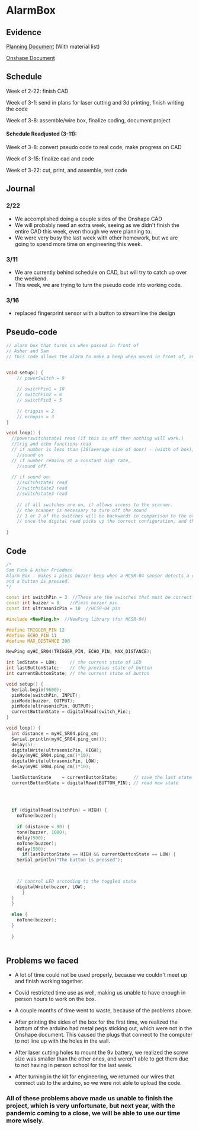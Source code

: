 # AlarmBox

## Evidence
[Planning Document](https://docs.google.com/document/d/11-2wF_9yJS5I0nBnbIoVSM57Gn8QsEdFmUylcHFtpr0/edit)
(With material list)

[Onshape Document](https://cvilleschools.onshape.com/documents/62b61c312d311374f7377d1f/w/2b701c59b07ab7046ca70730/e/031eb83c64f35727659cf31c)

## Schedule

Week of 2-22: finish CAD

Week of 3-1: send in plans for laser cutting and 3d printing, finish writing the code

Week of 3-8: assemble/wire box, finalize coding, document project

#### Schedule Readjusted (3-11):

Week of 3-8: convert pseudo code to real code, make progress on CAD

Week of 3-15: finalize cad and code

Week of 3-22: cut, print, and assemble, test code

## Journal

### 2/22
* We accomplished doing a couple sides of the Onshape CAD
* We will probably need an extra week, seeing as we didn't finish the entire CAD this week, even though we were planning to.
* We were very busy the last week with other homework, but we are going to spend more time on engineering this week.

### 3/11
* We are currently behind schedule on CAD, but will try to catch up over the weekend. 
* This week, we are trying to turn the pseudo code into working code. 

### 3/16
* replaced fingerprint sensor with a button to streamline the design

## Pseudo-code

```C++
// alarm box that turns on when passed in front of
// Asher and Sam
// This code allows the alarm to make a beep when moved in front of, and turned off when 3 switches are correctly oriented, and a fingerprint scanner is held.


void setup() {
    // powerSwitch = 9
    
    // switchPin1 = 10
    // switchPin2 = 8
    // switchPin3 = 5
    
    // trigpin = 2
    // echopin = 3
}

void loop() {
  //powerswitchstate1 read (if this is off then nothing will work.)
  //trig and echo functions read
  // if number is less than [36(average size of door) - (width of box)]
    //sound on
  // if number remains at a constant high rate, 
    //sound off.
  
  // if sound on:
    //switchstate1 read
    //switchstate2 read
    //switchstate3 read
  
    // if all switches are on, it allows access to the scanner.
    // the scanner is necessary to turn off the sound
    // 1 or 2 of the switches will be backwards in comparison to the others, so you have to remember which way to flip all 3.
    // once the digital read picks up the correct configuration, and the fingerprint scanner is held, the sound goes off, and has a 1 minute cooldown before it can turn on again.
    
}


```

## Code

```C++
/*
Sam Funk & Asher Friedman
Alarm Box - makes a piezo buzzer beep when a HCSR-04 sensor detects a change in distance. It can only be turned off if the correct 2 out of 3 switches are turned on
and a button is pressed. 
*/

const int switchPin = 3  //These are the switches that must be correctly flipped to turn off the buzzer.
const int buzzer = 8    //Piezo buzzer pin
const int ultrasonicPin = 10  //HCSR-04 pin

#include <NewPing.h>  //NewPing library (for HCSR-04)

#define TRIGGER_PIN 12
#define ECHO_PIN 11
#define MAX_DISTANCE 200

NewPing myHC_SR04(TRIGGER_PIN, ECHO_PIN, MAX_DISTANCE);

int ledState = LOW;     // the current state of LED
int lastButtonState;    // the previous state of button
int currentButtonState; // the current state of button

void setup() {
  Serial.begin(9600);
  pinMode(switchPin, INPUT);
  pinMode(buzzer, OUTPUT);
  pinMode(ultrasonicPin, OUTPUT);
  currentButtonState = digitalRead(switch_Pin);
}

void loop() {
  int distance = myHC_SR04.ping_cm;
  Serial.println(myHC_SR04.ping_cm());
  delay(5);
  digitalWrite(ultrasonicPin, HIGH);
  delay(myHC_SR04.ping_cm()*10);
  digitalWrite(ultrasonicPin, LOW);
  delay(myHC_SR04.ping_cm()*10);

  lastButtonState    = currentButtonState;      // save the last state
  currentButtonState = digitalRead(BUTTON_PIN); // read new state

  
  
  
  if (digitalRead(switchPin) = HIGH) {
    noTone(buzzer); 
  
    if (distance < 90) {
    tone(buzzer, 1000);
    delay(500);
    noTone(buzzer);
    delay(500);
      if(lastButtonState == HIGH && currentButtonState == LOW) {
    Serial.println("The button is pressed");

    

    // control LED arccoding to the toggled state
    digitalWrite(buzzer, LOW); 
      }
  } 
  }
  
  else {
    noTone(buzzer);
  }
  
  }
  
  ```
## Problems we faced

* A lot of time could not be used properly, because we couldn't meet up and finish working together.
* Covid restricted time use as well, making us unable to have enough in person hours to work on the box.
* A couple months of time went to waste, because of the problems above.

* After printing the sides of the box for the first time, we realized the bottom of the arduino had metal pegs sticking out, which were not in the Onshape document. This caused the plugs that connect to the computer to not line up with the holes in the wall. 
* After laser cutting holes to mount the 9v battery, we realized the screw size was smaller than the other ones, and weren't able to get them due to not having in person school for the last week.
* After turning in the kit for engineering, we returned our wires that connect usb to the arduino, so we were not able to upload the code.
### All of these problems above made us unable to finish the project, which is very unfortunate, but next year, with the pandemic coming to a close, we will be able to use our time more wisely.
